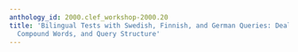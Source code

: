 ```yaml
---
anthology_id: 2000.clef_workshop-2000.20
title: 'Bilingual Tests with Swedish, Finnish, and German Queries: Dealing with Morphology,
  Compound Words, and Query Structure'
---
```

